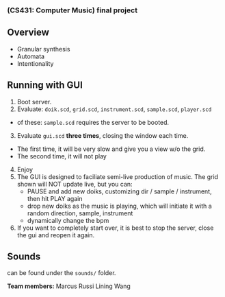 ### (CS431: Computer Music) final project

## Overview
- Granular synthesis
- Automata
- Intentionality

## Running with GUI

1. Boot server.
2. Evaluate: `doik.scd`, `grid.scd`, `instrument.scd`, `sample.scd`, `player.scd`
- of these: `sample.scd` requires the server to be booted.
3. Evaluate `gui.scd` **three times**, closing the window each time.
- The first time, it will be very slow and give you a view w/o the grid.
- The second time, it will not play
4. Enjoy
5. The GUI is designed to faciliate semi-live production of music. The grid shown will NOT update live, but you can:
    - PAUSE and add new doiks, customizing dir / sample / instrument, then hit PLAY again
    - drop new doiks as the music is playing, which will initiate it with a random direction, sample, instrument
    - dynamically change the bpm
6. If you want to completely start over, it is best to stop the server, close the gui and reopen it again.

## Sounds

can be found under the `sounds/` folder.

**Team members:**
Marcus Russi
Lining Wang
